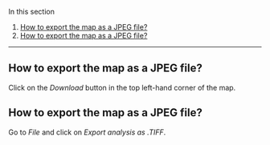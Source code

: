 In this section

1. [How to export the map as a JPEG file?](#objectives-weighting?)
2. [How to export the map as a JPEG file?](#how-to-assigned-the-weights?)

---

## How to export the map as a JPEG file?

Click on the _Download_ button in the top left-hand corner of the map.

## How to export the map as a JPEG file?

Go to _File_ and click on _Export analysis as .TIFF_.
